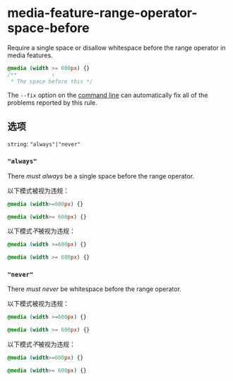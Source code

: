 # media-feature-range-operator-space-before

Require a single space or disallow whitespace before the range operator in media features.

```css
@media (width >= 600px) {}
/**           ↑
 * The space before this */
```

The `--fix` option on the [command line](../../../docs/user-guide/cli.md#autofixing-errors) can automatically fix all of the problems reported by this rule.

## 选项

`string`: `"always"|"never"`

### `"always"`

There *must always* be a single space before the range operator.

以下模式被视为违规：

```css
@media (width>=600px) {}
```

```css
@media (width>= 600px) {}
```

以下模式*不*被视为违规：

```css
@media (width >=600px) {}
```

```css
@media (width >= 600px) {}
```

### `"never"`

There *must never* be whitespace before the range operator.

以下模式被视为违规：

```css
@media (width >=600px) {}
```

```css
@media (width >= 600px) {}
```

以下模式*不*被视为违规：

```css
@media (width>=600px) {}
```

```css
@media (width>= 600px) {}
```
